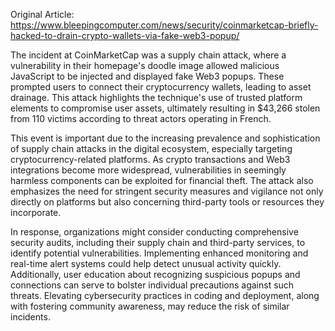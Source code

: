 Original Article: https://www.bleepingcomputer.com/news/security/coinmarketcap-briefly-hacked-to-drain-crypto-wallets-via-fake-web3-popup/

The incident at CoinMarketCap was a supply chain attack, where a vulnerability in their homepage's doodle image allowed malicious JavaScript to be injected and displayed fake Web3 popups. These prompted users to connect their cryptocurrency wallets, leading to asset drainage. This attack highlights the technique's use of trusted platform elements to compromise user assets, ultimately resulting in $43,266 stolen from 110 victims according to threat actors operating in French.

This event is important due to the increasing prevalence and sophistication of supply chain attacks in the digital ecosystem, especially targeting cryptocurrency-related platforms. As crypto transactions and Web3 integrations become more widespread, vulnerabilities in seemingly harmless components can be exploited for financial theft. The attack also emphasizes the need for stringent security measures and vigilance not only directly on platforms but also concerning third-party tools or resources they incorporate.

In response, organizations might consider conducting comprehensive security audits, including their supply chain and third-party services, to identify potential vulnerabilities. Implementing enhanced monitoring and real-time alert systems could help detect unusual activity quickly. Additionally, user education about recognizing suspicious popups and connections can serve to bolster individual precautions against such threats. Elevating cybersecurity practices in coding and deployment, along with fostering community awareness, may reduce the risk of similar incidents.